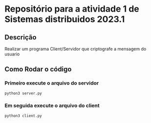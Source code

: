 # Repositório para a atividade 1 de Sistemas distribuidos 2023.1

## Descrição
Realizar um programa Client/Servidor que criptografe a mensagem do usuario

## Como Rodar o código

### Primeiro execute o arquivo do servidor

```bash
python3 server.py
```

### Em seguida execute o arquivo do client

```bash
python3 client.py
```
